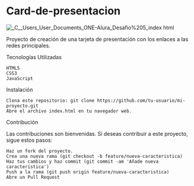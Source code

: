 # Card-de-presentacion

![_C__Users_User_Documents_ONE-Alura_Desafio%205_index html](https://github.com/Mianlo2386/Card-de-presentacion/assets/116380765/1cbe32ba-efef-4f6e-bae1-50204ec4664c)

Proyecto de creación de una tarjeta de presentación con los enlaces a las redes principales.

Tecnologías Utilizadas

    HTML5
    CSS3
    JavaScript
    
Instalación

    Clona este repositorio: git clone https://github.com/tu-usuario/mi-proyecto.git
    Abre el archivo index.html en tu navegador web.

Contribución

Las contribuciones son bienvenidas. Si deseas contribuir a este proyecto, sigue estos pasos:

    Haz un fork del proyecto.
    Crea una nueva rama (git checkout -b feature/nueva-caracteristica)
    Haz tus cambios y haz commit (git commit -am 'Añade nueva característica')
    Push a la rama (git push origin feature/nueva-caracteristica)
    Abre un Pull Request
